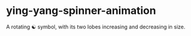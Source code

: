 # ying-yang-spinner-animation
A rotating ☯ symbol, with its two lobes increasing and decreasing in size.

